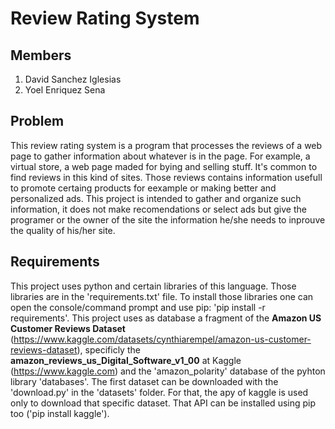 # Review Rating System

## Members

1. David Sanchez Iglesias
2. Yoel Enriquez Sena

## Problem

This review rating system is a program that processes the reviews of a web page to gather information about whatever is in the page. For example, a virtual store, a web page maded for bying and selling stuff. It's common to find reviews in this kind of sites. Those reviews contains information usefull to promote certaing products for eexample or making better and personalized ads. This project is intended to gather and organize such information, it does not make recomendations or select ads but give the programer or the owner of the site the information he/she needs to inprouve the quality of his/her site.

## Requirements

This project uses python and certain libraries of this language. Those libraries are in the 'requirements.txt' file. To install those libraries one can open the console/command prompt and use pip: 'pip install -r requirements'.
This project uses as database a fragment of the **Amazon US Customer Reviews Dataset** (https://www.kaggle.com/datasets/cynthiarempel/amazon-us-customer-reviews-dataset), specificly the **amazon_reviews_us_Digital_Software_v1_00** at Kaggle (https://www.kaggle.com) and the 'amazon_polarity' database of the pyhton library 'databases'. The first dataset can be downloaded with the 'download.py' in the 'datasets' folder. For that, the apy of kaggle is used only to download that specific dataset. That API can be installed using pip too ('pip install kaggle').